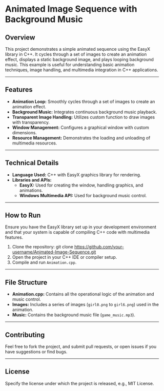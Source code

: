 # Animated Image Sequence with Background Music

## Overview
This project demonstrates a simple animated sequence using the EasyX library in C++. It cycles through a set of images to create an animation effect, displays a static background image, and plays looping background music. This example is useful for understanding basic animation techniques, image handling, and multimedia integration in C++ applications.

---

## Features
- **Animation Loop:** Smoothly cycles through a set of images to create an animation effect.
- **Background Music:** Integrates continuous background music playback.
- **Transparent Image Handling:** Utilizes custom function to draw images with transparency.
- **Window Management:** Configures a graphical window with custom dimensions.
- **Resource Management:** Demonstrates the loading and unloading of multimedia resources.

---

## Technical Details
- **Language Used:** C++ with EasyX graphics library for rendering.
- **Libraries and APIs:**
  - **EasyX:** Used for creating the window, handling graphics, and animations.
  - **Windows Multimedia API:** Used for background music control.

---

## How to Run
Ensure you have the EasyX library set up in your development environment and that your system is capable of compiling C++ code with multimedia features.

1. Clone the repository:
git clone https://github.com/your-username/Animated-Image-Sequence.git
2. Open the project in your C++ IDE or compiler setup.
3. Compile and run `Animation.cpp`.

---

## File Structure
- **Animation.cpp:** Contains all the operational logic of the animation and music control.
- **Images:** Includes a series of images (`girl0.png` to `girl6.png`) used in the animation.
- **Music:** Contains the background music file (`game_music.mp3`).

---

## Contributing
Feel free to fork the project, and submit pull requests, or open issues if you have suggestions or find bugs.

---

## License
Specify the license under which the project is released, e.g., MIT License.


